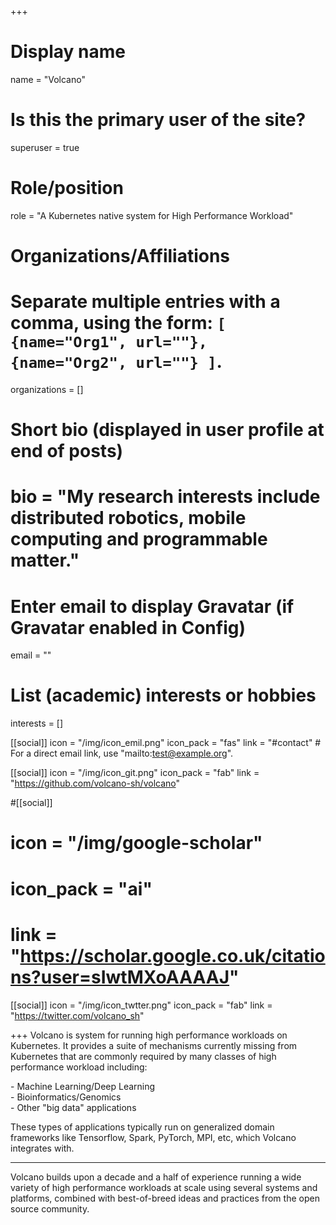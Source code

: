 +++
# Display name
name = "Volcano"

# Is this the primary user of the site?
superuser = true

# Role/position
role = "A Kubernetes native system for High Performance Workload"

# Organizations/Affiliations
#   Separate multiple entries with a comma, using the form: `[ {name="Org1", url=""}, {name="Org2", url=""} ]`.
organizations = []

# Short bio (displayed in user profile at end of posts)
# bio = "My research interests include distributed robotics, mobile computing and programmable matter."

# Enter email to display Gravatar (if Gravatar enabled in Config)
email = ""

# List (academic) interests or hobbies
interests = []

[[social]]
  icon = "/img/icon_emil.png"
  icon_pack = "fas"
  link = "#contact"  # For a direct email link, use "mailto:test@example.org".



 [[social]]
  icon = "/img/icon_git.png"
  icon_pack = "fab"
  link = "https://github.com/volcano-sh/volcano"

#[[social]]
 # icon = "/img/google-scholar"
 # icon_pack = "ai"
 # link = "https://scholar.google.co.uk/citations?user=sIwtMXoAAAAJ"

[[social]]
  icon = "/img/icon_twtter.png"
  icon_pack = "fab"
  link = "https://twitter.com/volcano_sh"

+++
Volcano is system for running high performance workloads on
Kubernetes.  It provides a suite of mechanisms currently missing from
Kubernetes that are commonly required by many classes of high
performance workload including:

\-  Machine Learning/Deep Learning   
\-  Bioinformatics/Genomics   
\-  Other "big data" applications   

These types of applications typically run on generalized domain
frameworks like Tensorflow, Spark, PyTorch, MPI, etc, which Volcano integrates with.

***

Volcano builds upon a decade and a half of experience running a wide
variety of high performance workloads at scale using several systems
and platforms, combined with best-of-breed ideas and practices from
the open source community.
